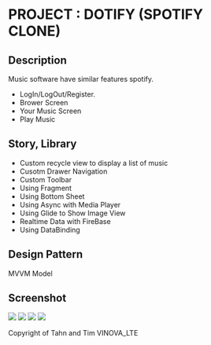 # PROJECT : DOTIFY (SPOTIFY CLONE)

## Description
Music software have similar features spotify.
- LogIn/LogOut/Register.
- Brower Screen 
- Your Music Screen
- Play Music 

## Story, Library
- Custom recycle view to display a list of music
- Cusotm Drawer Navigation 
- Custom Toolbar
- Using Fragment 
- Using Bottom Sheet
- Using Async with Media Player
- Using Glide to Show Image View
- Realtime Data with FireBase
- Using DataBinding

## Design Pattern
MVVM Model

## Screenshot
![](https://user-images.githubusercontent.com/38346869/60272985-59bb6500-991f-11e9-982f-851505e3a0bd.PNG)
![](https://user-images.githubusercontent.com/38346869/60272986-59bb6500-991f-11e9-977c-ac1fc5c503de.PNG)
![](https://user-images.githubusercontent.com/38346869/60272988-5a53fb80-991f-11e9-98eb-eca11a9a2328.PNG)
![](https://user-images.githubusercontent.com/38346869/60272989-5a53fb80-991f-11e9-8dba-5112b81adaea.PNG)

Copyright of Tahn and Tim VINOVA_LTE